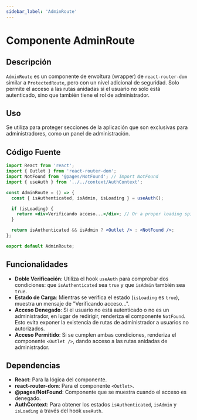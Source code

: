 ```yaml
---
sidebar_label: 'AdminRoute'
---
```


# Componente AdminRoute

## Descripción

`AdminRoute` es un componente de envoltura (wrapper) de `react-router-dom` similar a `ProtectedRoute`, pero con un nivel adicional de seguridad. Solo permite el acceso a las rutas anidadas si el usuario no solo está autenticado, sino que también tiene el rol de administrador.

## Uso

Se utiliza para proteger secciones de la aplicación que son exclusivas para administradores, como un panel de administración.

## Código Fuente

```jsx
import React from 'react';
import { Outlet } from 'react-router-dom';
import NotFound from '@pages/NotFound'; // Import NotFound
import { useAuth } from '../../context/AuthContext';

const AdminRoute = () => {
  const { isAuthenticated, isAdmin, isLoading } = useAuth();

  if (isLoading) {
    return <div>Verificando acceso...</div>; // Or a proper loading spinner
  }

  return isAuthenticated && isAdmin ? <Outlet /> : <NotFound />;
};

export default AdminRoute;
```

## Funcionalidades

- **Doble Verificación**: Utiliza el hook `useAuth` para comprobar dos condiciones: que `isAuthenticated` sea `true` y que `isAdmin` también sea `true`.
- **Estado de Carga**: Mientras se verifica el estado (`isLoading` es `true`), muestra un mensaje de "Verificando acceso...".
- **Acceso Denegado**: Si el usuario no está autenticado o no es un administrador, en lugar de redirigir, renderiza el componente `NotFound`. Esto evita exponer la existencia de rutas de administrador a usuarios no autorizados.
- **Acceso Permitido**: Si se cumplen ambas condiciones, renderiza el componente `<Outlet />`, dando acceso a las rutas anidadas de administrador.

## Dependencias

- **React**: Para la lógica del componente.
- **react-router-dom**: Para el componente `<Outlet>`.
- **@pages/NotFound**: Componente que se muestra cuando el acceso es denegado.
- **AuthContext**: Para obtener los estados `isAuthenticated`, `isAdmin` y `isLoading` a través del hook `useAuth`.